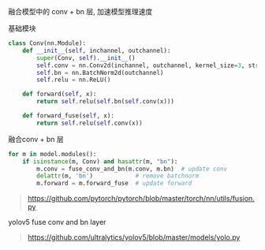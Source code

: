 融合模型中的 conv + bn 层, 加速模型推理速度

基础模块
```python
class Conv(nn.Module):
    def __init__(self, inchannel, outchannel):
        super(Conv, self).__init__()
        self.conv = nn.Conv2d(inchannel, outchannel, kernel_size=3, stride=1, padding=1, bias=False)
        self.bn = nn.BatchNorm2d(outchannel)
        self.relu = nn.ReLU()

    def forward(self, x):
        return self.relu(self.bn(self.conv(x)))

    def forward_fuse(self, x):
        return self.relu(self.conv(x))
```

融合conv + bn 层
```python
for m in model.modules():
    if isinstance(m, Conv) and hasattr(m, "bn"):
        m.conv = fuse_conv_and_bn(m.conv, m.bn)  # update conv
        delattr(m, 'bn')            # remove batchnorm
        m.forward = m.forward_fuse  # update forward
```


> https://github.com/pytorch/pytorch/blob/master/torch/nn/utils/fusion.py

yolov5 fuse conv and bn layer

> https://github.com/ultralytics/yolov5/blob/master/models/yolo.py